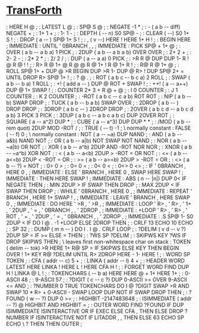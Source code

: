 # [TransForth](https://github.com/AshleyF/TransForth)

: HERE   H @ ;
: LATEST   L @ ;
: SP@   S @ ;
: NEGATE   -1 * ;
: -  ( a b -- diff)  NEGATE + ;
: 1+ 1 + ;
: 1- 1 - ;
: DEPTH  ( -- n)  S0 SP@ - ;
: CLEAR   ( --)  S0 1+ S ! ;
: DROP   ( a -- )  SP@ 1+ S ! ;
: , ( v --) HERE ! HERE 1+ H ! ;
: BEGIN   HERE ; IMMEDIATE
: UNTIL   ' 0BRANCH , , ; IMMEDIATE
: PICK   SP@ + 1+ @ ;
: OVER  ( a b -- a b a)  1 PICK ;
: 2DUP  ( a b -- a b a b)  OVER OVER ;
: 2+ 2 + ;
: 2- 2 - ;
: 2* 2 * ;
: 2/ 2 / ;
: DUP  ( a -- a a)  0 PICK ;
: >R   R @ DUP DUP 1- R !  @ R @ !  ! ;
: R>   R @ 1+ @  R @ @ R @ 1+ !  R @ 1+ R ! ;
: R@   R @ 1+ @ ;
: ROLL   SP@ 1+ + DUP @ >R BEGIN DUP >R 1- DUP @ R> ! DUP SP@ 2+ = UNTIL DROP R> SP@ 1+ ! ;
: ?   @ . ;
: ROT  ( a b c -- b c a)  2 ROLL ;
: SWAP  ( a b -- b a)  1 ROLL ;
: +!  ( add a -- )  DUP @  ROT +  SWAP ! ;
: ++! ( a -- a++) DUP @ 1+ SWAP ! ;
: COUNTER   2* 3 + R @ + @ ;
: I   0 COUNTER ;
: J   1 COUNTER ;
: K   2 COUNTER ;
: -ROT  ( a b c -- c a b)  ROT ROT ;
: NIP  ( a b -- b)  SWAP DROP ;
: TUCK  ( a b -- b a b)  SWAP OVER ;
: 2DROP  ( a b -- )  DROP DROP ;
: 3DROP  ( a b c -- ) 2DROP DROP ;
: 2OVER  ( a b c d -- a b c d a b)  3 PICK 3 PICK ;
: 3DUP  ( a b c -- a b c a b c)  DUP 2OVER ROT ;
: SQUARE  ( a -- a^2)  DUP * ;
: CUBE  ( a -- a^3)  DUP DUP * * ;
: /MOD  ( a b -- rem quot)  2DUP MOD -ROT / ;
: TRUE  ( -- t)  -1 ; \ normally constant
: FALSE  ( -- f)  0 ; \ normally constant
: NOT  ( a -- ~a)  DUP NAND ;
: AND  ( a b -- a&b)  NAND NOT ;
: OR  ( a b -- a|b)  NOT SWAP NOT NAND ;
: NOR  ( a b -- ~a|b)  OR NOT ;
: XOR  ( a b -- a^b)  2DUP AND -ROT NOR NOR ;
: XNOR ( a b -- ~a^b)  XOR NOT ;
: <  ( a b -- a<b)  2DUP > -ROT = OR NOT ;
: <=  ( a b -- a<=b)  2DUP < -ROT = OR ;
: >=  ( a b -- a>=b)  2DUP > -ROT = OR ;
: <>  ( a b -- ?)  = NOT ;
: 0>   0 > ;
: 0=   0 = ;
: 0<   0 < ;
: 0<>   0 <> ;
: IF   ' 0BRANCH , HERE 0 , ; IMMEDIATE
: ELSE   ' BRANCH , HERE 0 , SWAP HERE SWAP ! ; IMMEDIATE
: THEN   HERE SWAP ! ; IMMEDIATE
: ABS  ( n -- |n|)  DUP 0< IF NEGATE THEN ;
: MIN   2DUP > IF SWAP THEN DROP ;
: MAX   2DUP < IF SWAP THEN DROP ;
: WHILE   ' 0BRANCH , HERE 0 , ; IMMEDIATE
: REPEAT   ' BRANCH , HERE 1+ SWAP ! , ; IMMEDIATE
: LEAVE   ' BRANCH , HERE SWAP 0 , ; IMMEDIATE
: DO   HERE ' >R , ' >R , ; IMMEDIATE
: LOOP   ' R> , ' R> , ' 1+ , ' 2DUP , ' = , ' 0BRANCH , , ' 2DROP , ; IMMEDIATE
: +LOOP   ' R> , ' R> , ' ROT , ' + , ' 2DUP , ' = , ' 0BRANCH , , ' 2DROP , ; IMMEDIATE
: .S   SP@ 1- S0 2DUP < IF DO I @ . -1 +LOOP ELSE 2DROP THEN ;
: CRLF 13 ECHO 10 ECHO ;
: SP 32 ;
: DUMP ( m n -- ) DO I . I @ . CRLF LOOP ;
: ?DELIM ( v d -- v ?) 2DUP SP = IF >= ELSE = THEN ;
: ?WS SP ?DELIM ;
: SKIPWS KEY ?WS IF DROP SKIPWS THEN ; \ leaves first non-whitespace char on stack
: TOKEN ( delim -- tok) >R HERE 1+ R@ SP =
    IF SKIPWS ELSE KEY THEN BEGIN
      OVER ! 1+ KEY R@ ?DELIM
    UNTIL R> 2DROP HERE - 1- HERE ! ;
: WORD SP TOKEN ;
: CFA ( addr -- c) 5 + ;
: LINKA ( addr -- l) 4 + ;
: HEADER  WORD   LATEST HERE LINKA !   HERE L !   HERE CFA H ! ;
: FORGET   WORD FIND DUP H !  LINKA @ L ! ;
: TOKENCHARS ( -- b a) HERE HERE @ + 1+ HERE 1+ ;
: 0-ASCII 48 ;
: 9-ASCII 57 ;
: ?DIGIT ( c -- c ?) DUP 0-ASCII >= OVER 9-ASCII <= AND ;
: ?NUMBER 0 TRUE TOKENCHARS DO I @ ?DIGIT SWAP >R AND SWAP 10 * R> + 0-ASCII - SWAP LOOP DUP NOT IF SWAP DROP THEN ;
: ?FOUND ( w -- ?) DUP 0 >= ;
: HIGHBIT -2147483648 ;
: ISIMMEDIATE ( addr -- ?) @ HIGHBIT AND HIGHBIT = ;
: OUTER WORD FIND ?FOUND IF
    DUP ISIMMEDIATE ISINTERACTIVE OR
    IF EXEC ELSE CFA , THEN
  ELSE
    DROP ?NUMBER IF
      ISINTERACTIVE NOT IF LITADDR , , THEN
    ELSE
      63 ECHO SP ECHO \ ?
    THEN
  THEN
  OUTER ;